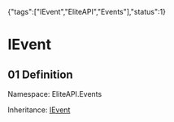 {"tags":["IEvent","EliteAPI","Events"],"status":1}

# IEvent

## 01 Definition

Namespace: <span class='code'>EliteAPI.Events</span>

Inheritance: <span class='code'>[IEvent](../../EliteAPI/Events/IEvent.html)</span>

